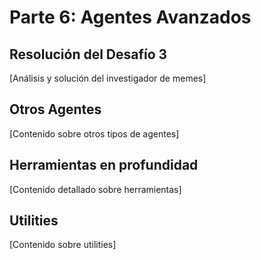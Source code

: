 # Parte 6: Agentes Avanzados

## Resolución del Desafío 3
[Análisis y solución del investigador de memes]

## Otros Agentes
[Contenido sobre otros tipos de agentes]

## Herramientas en profundidad
[Contenido detallado sobre herramientas]

## Utilities
[Contenido sobre utilities] 